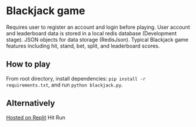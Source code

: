 # Blackjack game

Requires user to register an account and login before playing. User account and leaderboard data is stored in a local redis database (Development stage).
JSON objects for data storage (RedisJson).
Typical Blackjack game features including hit, stand, bet, split, and leaderboard scores.

## How to play

From root directory, install dependencies: `pip install -r requirements.txt`, and run `python blackjack.py`.

## Alternatively

[Hosted on Replit](https://replit.com/@zacharysgoldber/Blackjack?v=1)
Hit Run

